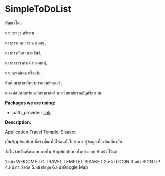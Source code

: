 # SimpleToDoList

พัฒนาโดย

นายสราวุธ ศรีพรม

นางสาวกนกวรรณ สุดอนุ,

นางสาวกัลยา กวดขันธ์,

นางสาววราภรณ์ ทองมนต์,

นายณรงค์เดช เพ็งแจ่ม,

นักศึกษาสาขาวิทยาการคอมพิวเตอร์,

คณะศิลปศาสตร์และวิทยาศาสตร์ มหาวิทยาลัยราชภัฏศรีสะเกษ

**Packages we are using:**

- path_provider: [link](https://pub.dev/packages/path_provider)

**Description:**

Application Travel Templel Sisaket

เป็นApplicationที่สร้างขึ้นเพื่อให้คนทั่วไปสามารถรู้ข้อมูลเบื้องต้นเกี่ยวกับ

วัดในจังหวัดศรีสะเกษ ภายใน Application นั้นประกอบ 6 หน้า ได้แก่

1.หน้า WElCOME TO TRAVEL TEMPLEL SISAKET
2.หน้า LOGIN
3.หน้า SIGN UP
4.หน้ารายชื่อวัด
5.หน้าข้อมูล
6.หน้าGoogle Map
